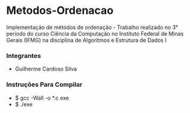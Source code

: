 # Metodos-Ordenacao
Implementação de métodos de ordenação - Trabalho realizado no 3° período do curso Ciência da Computação no Instituto Federal de Minas Gerais (IFMG) na disciplina de Algoritmos e Estrutura de Dados I

### Integrantes

- Guilherme Cardoso Silva

### Instruções Para Compilar

- $ gcc -Wall -o *.c exe 
- $ ./exe
